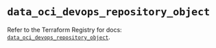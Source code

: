 # `data_oci_devops_repository_object`

Refer to the Terraform Registry for docs: [`data_oci_devops_repository_object`](https://registry.terraform.io/providers/oracle/oci/7.19.0/docs/data-sources/devops_repository_object).
